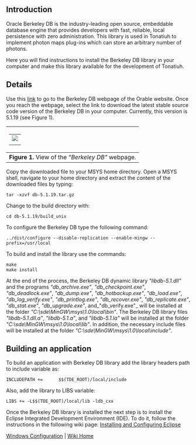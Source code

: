 ## Introduction ##

Oracle Berkeley DB is the industry-leading open source, embeddable database engine that provides developers with fast, reliable, local persistence with zero administration. This library is used in Tonatiuh to implement photon maps plug-ins which can store an arbitrary number of photons.

Here you will find instructions to install the Berkeley DB library in your computer and make this library available for the development of Tonatiuh.

## Details ##

Use this [link](http://www.oracle.com/technology/software/products/berkeley-db/index.html) to go to the Berkeley DB webpage of the Orable website. Once you reach the webpage, select the link to download the latest stable source code version of the Berkeley DB in your computer. Currently, this version is 5.1.19 (see Figure 1).

|<table><tr><td><a href='http://picasaweb.google.com/manuel.jesus.blanco/TonatiuhWikiFigures?authkey=Gv1sRgCN2umpjNtK24Kg&feat=embedwebsite#5526847072163475010'><img src='http://lh3.ggpht.com/_tmEVMS15i5Y/TLNOITA2LkI/AAAAAAAAAoY/b-lQwR5Dl3M/s400/BerkeleyDB_download.png' /></a></td></tr><tr><td></td></tr></table>|
|:-----------------------------------------------------------------------------------------------------------------------------------------------------------------------------------------------------------------------------------------------------------------------------------------------------------------------|
| **Figure 1.** View of the _"Berkeley DB"_ webpage.|

Copy the downloaded file to your MSYS home directory. Open a MSYS shell, navigate to your home directory and extract the content of the downloaded files by typing:
```
tar -xzvf db-5.1.19.tar.gz
```

Change to the build directory with:
```
cd db-5.1.19/build_unix
```

To configure the Berkeley DB type the following command:
```
../dist/configure --disable-replication --enable-mingw --prefix=/usr/local
```

To build and install the library use the commands:
```
make
make install
```

At the end of the process, the Berkeley DB dynamic library _"libdb-5.1.dll"_ and the programs _"db\_archive.exe"_, _"db\_checkpoint.exe"_, _"db\_deadlock.exe"_, _"db\_dump.exe"_, _"db\_hotbackup.exe"_, _"db\_load.exe"_, _"db\_log\_verify.exe"_, _"db\_printlog.exe"_, _"db\_recover.exe"_, _"db\_replicate.exe"_, _"db\_stat.exe"_, _"db\_upgrade.exe"_, and_"db\_verify.exe"_ will be installed at the folder _"C:\sde\MinGW\msys\1.0\local\bin"_.  The Berkeley DB library files _"libdb-5.1.dll.a"_, _"libdb-5.1.a"_, and _"libdb-5.1.la"_ will be installed at the folder _"C:\sde\MinGW\msys\1.0\local\lib"_. In addition, the necessary include files will be installed at the folder _"C:\sde\MinGW\msys\1.0\local\include"_.


## Building an application ##
To build an application with Berkeley DB library add the library headers path to include
variable as:
```
INCLUDEPATH += 		$$(TDE_ROOT)/local/include 

```

Also, add the library to LIBS variable:
```
LIBS += -L$$(TDE_ROOT)/local/lib -ldb_cxx
```

Once the Berkeley DB library is installed the next step is to install the Eclipse Integrated Development Environment (IDE). To do it, follow the instructions in the following wiki page: [Installing and Configuring Eclipse](InstallingAndConfiguringEclipseForWindows.md)

[Windows Configuration](InstallingForWindows.md) | [Wiki Home](http://code.google.com/p/tonatiuh/w/list)